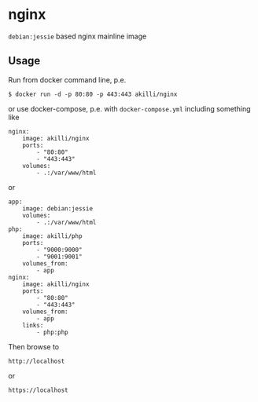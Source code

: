 # nginx

`debian:jessie` based nginx mainline image

## Usage

Run from docker command line, p.e.

    $ docker run -d -p 80:80 -p 443:443 akilli/nginx

or use docker-compose, p.e. with `docker-compose.yml` including something like

    nginx:
        image: akilli/nginx
        ports:
            - "80:80"
            - "443:443"
        volumes:
            - .:/var/www/html

or

    app:
        image: debian:jessie
        volumes:
            - .:/var/www/html
    php:
        image: akilli/php
        ports:
            - "9000:9000"
            - "9001:9001"
        volumes_from:
            - app
    nginx:
        image: akilli/nginx
        ports:
            - "80:80"
            - "443:443"
        volumes_from:
            - app
        links:
            - php:php

Then browse to

    http://localhost

or

    https://localhost
